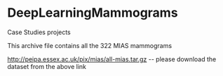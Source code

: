 # DeepLearningMammograms
Case Studies projects

This archive file contains all the 322 MIAS mammograms  

http://peipa.essex.ac.uk/pix/mias/all-mias.tar.gz -- 
please download the dataset from the above link
